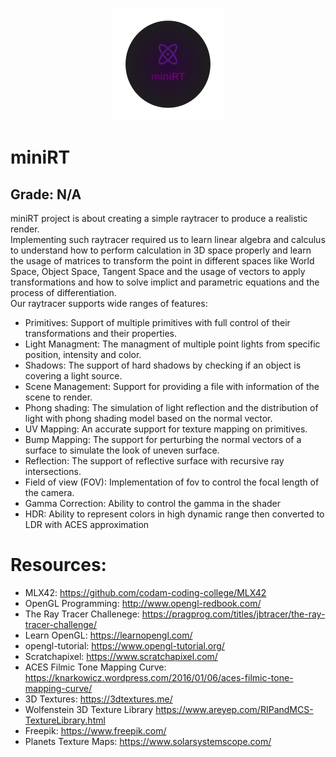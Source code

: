 <p align="center">
  <img width="180" height="180" src="minirt_logo.png">
</p>

# miniRT
## Grade: N/A
miniRT project is about creating a simple raytracer to produce a realistic render.  
Implementing such raytracer required us to learn linear algebra and calculus to understand how to perform calculation in 3D space properly and learn 
the usage of matrices to transform the point in different spaces like World Space, Object Space, Tangent Space and the usage of vectors to apply
 transformations and how to solve implict and parametric equations and the process of differentiation.  
Our raytracer supports wide ranges of features:  
* Primitives: Support of multiple primitives with full control of their transformations and their properties.
* Light Managment: The managment of multiple point lights from specific position, intensity and color.
* Shadows: The support of hard shadows by checking if an object is covering a light source.
* Scene Management: Support for providing a file with information of the scene to render.
* Phong shading: The simulation of light reflection and the distribution of light with phong shading model based on the normal vector.
* UV Mapping: An accurate support for texture mapping on primitives.
* Bump Mapping: The support for perturbing the normal vectors of a surface to simulate the look of uneven surface.
* Reflection: The support of reflective surface with recursive ray intersections.
* Field of view (FOV): Implementation of fov to control the focal length of the camera.
* Gamma Correction: Ability to control the gamma in the shader
* HDR: Ability to represent colors in high dynamic range then converted to LDR with ACES approximation
# Resources:
* MLX42: https://github.com/codam-coding-college/MLX42
* OpenGL Programming: http://www.opengl-redbook.com/
* The Ray Tracer Challenege: https://pragprog.com/titles/jbtracer/the-ray-tracer-challenge/
* Learn OpenGL: https://learnopengl.com/
* opengl-tutorial: https://www.opengl-tutorial.org/
* Scratchapixel: https://www.scratchapixel.com/
* ACES Filmic Tone Mapping Curve: https://knarkowicz.wordpress.com/2016/01/06/aces-filmic-tone-mapping-curve/
* 3D Textures: https://3dtextures.me/
* Wolfenstein 3D Texture Library https://www.areyep.com/RIPandMCS-TextureLibrary.html
* Freepik: https://www.freepik.com/
* Planets Texture Maps: https://www.solarsystemscope.com/
